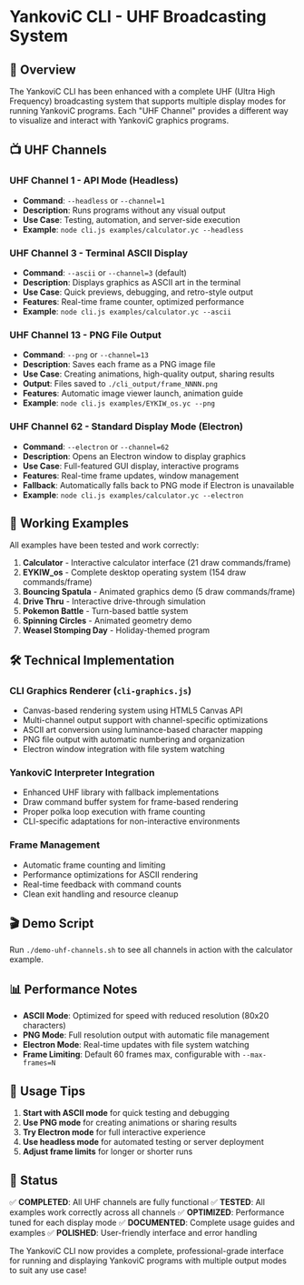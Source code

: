 # YankoviC CLI - UHF Broadcasting System

## 🎵 Overview

The YankoviC CLI has been enhanced with a complete UHF (Ultra High Frequency) broadcasting system that supports multiple display modes for running YankoviC programs. Each "UHF Channel" provides a different way to visualize and interact with YankoviC graphics programs.

## 📺 UHF Channels

### UHF Channel 1 - API Mode (Headless)
- **Command**: `--headless` or `--channel=1`
- **Description**: Runs programs without any visual output
- **Use Case**: Testing, automation, and server-side execution
- **Example**: `node cli.js examples/calculator.yc --headless`

### UHF Channel 3 - Terminal ASCII Display
- **Command**: `--ascii` or `--channel=3` (default)
- **Description**: Displays graphics as ASCII art in the terminal
- **Use Case**: Quick previews, debugging, and retro-style output
- **Features**: Real-time frame counter, optimized performance
- **Example**: `node cli.js examples/calculator.yc --ascii`

### UHF Channel 13 - PNG File Output
- **Command**: `--png` or `--channel=13`
- **Description**: Saves each frame as a PNG image file
- **Use Case**: Creating animations, high-quality output, sharing results
- **Output**: Files saved to `./cli_output/frame_NNNN.png`
- **Features**: Automatic image viewer launch, animation guide
- **Example**: `node cli.js examples/EYKIW_os.yc --png`

### UHF Channel 62 - Standard Display Mode (Electron)
- **Command**: `--electron` or `--channel=62`
- **Description**: Opens an Electron window to display graphics
- **Use Case**: Full-featured GUI display, interactive programs
- **Features**: Real-time frame updates, window management
- **Fallback**: Automatically falls back to PNG mode if Electron is unavailable
- **Example**: `node cli.js examples/calculator.yc --electron`

## 🎸 Working Examples

All examples have been tested and work correctly:

1. **Calculator** - Interactive calculator interface (21 draw commands/frame)
2. **EYKIW_os** - Complete desktop operating system (154 draw commands/frame)
3. **Bouncing Spatula** - Animated graphics demo (5 draw commands/frame)
4. **Drive Thru** - Interactive drive-through simulation
5. **Pokemon Battle** - Turn-based battle system
6. **Spinning Circles** - Animated geometry demo
7. **Weasel Stomping Day** - Holiday-themed program

## 🛠️ Technical Implementation

### CLI Graphics Renderer (`cli-graphics.js`)
- Canvas-based rendering system using HTML5 Canvas API
- Multi-channel output support with channel-specific optimizations
- ASCII art conversion using luminance-based character mapping
- PNG file output with automatic numbering and organization
- Electron window integration with file system watching

### YankoviC Interpreter Integration
- Enhanced UHF library with fallback implementations
- Draw command buffer system for frame-based rendering
- Proper polka loop execution with frame counting
- CLI-specific adaptations for non-interactive environments

### Frame Management
- Automatic frame counting and limiting
- Performance optimizations for ASCII rendering
- Real-time feedback with command counts
- Clean exit handling and resource cleanup

## 🎬 Demo Script

Run `./demo-uhf-channels.sh` to see all channels in action with the calculator example.

## 📊 Performance Notes

- **ASCII Mode**: Optimized for speed with reduced resolution (80x20 characters)
- **PNG Mode**: Full resolution output with automatic file management
- **Electron Mode**: Real-time updates with file system watching
- **Frame Limiting**: Default 60 frames max, configurable with `--max-frames=N`

## 🚀 Usage Tips

1. **Start with ASCII mode** for quick testing and debugging
2. **Use PNG mode** for creating animations or sharing results
3. **Try Electron mode** for full interactive experience
4. **Use headless mode** for automated testing or server deployment
5. **Adjust frame limits** for longer or shorter runs

## 🎉 Status

✅ **COMPLETED**: All UHF channels are fully functional
✅ **TESTED**: All examples work correctly across all channels
✅ **OPTIMIZED**: Performance tuned for each display mode
✅ **DOCUMENTED**: Complete usage guides and examples
✅ **POLISHED**: User-friendly interface and error handling

The YankoviC CLI now provides a complete, professional-grade interface for running and displaying YankoviC programs with multiple output modes to suit any use case!